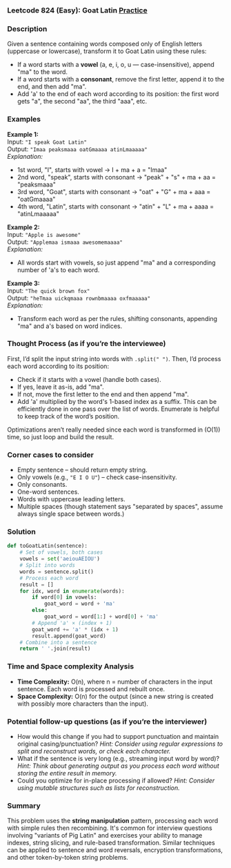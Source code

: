 ### Leetcode 824 (Easy): Goat Latin [Practice](https://leetcode.com/problems/goat-latin)

### Description  
Given a sentence containing words composed only of English letters (uppercase or lowercase), transform it to Goat Latin using these rules:
- If a word starts with a **vowel** (a, e, i, o, u — case-insensitive), append "ma" to the word.
- If a word starts with a **consonant**, remove the first letter, append it to the end, and then add "ma".
- Add 'a' to the end of each word according to its position: the first word gets "a", the second "aa", the third "aaa", etc.

### Examples  

**Example 1:**  
Input: `"I speak Goat Latin"`  
Output: `"Imaa peaksmaaa oatGmaaaa atinLmaaaaa"`  
*Explanation:*
- 1st word, "I", starts with vowel → I + ma + a = "Imaa"
- 2nd word, "speak", starts with consonant → "peak" + "s" + ma + aa = "peaksmaaa"
- 3rd word, "Goat", starts with consonant → "oat" + "G" + ma + aaa = "oatGmaaaa"
- 4th word, "Latin", starts with consonant → "atin" + "L" + ma + aaaa = "atinLmaaaaa"

**Example 2:**  
Input: `"Apple is awesome"`  
Output: `"Applemaa ismaaa awesomemaaaa"`  
*Explanation:*
- All words start with vowels, so just append "ma" and a corresponding number of 'a's to each word.

**Example 3:**  
Input: `"The quick brown fox"`  
Output: `"heTmaa uickqmaaa rownbmaaaa oxfmaaaaa"`  
*Explanation:*
- Transform each word as per the rules, shifting consonants, appending "ma" and a's based on word indices.

### Thought Process (as if you’re the interviewee)  
First, I’d split the input string into words with `.split(" ")`. Then, I’d process each word according to its position:
- Check if it starts with a vowel (handle both cases).
- If yes, leave it as-is, add "ma".
- If not, move the first letter to the end and then append "ma".
- Add 'a' multiplied by the word's 1-based index as a suffix.
This can be efficiently done in one pass over the list of words. Enumerate is helpful to keep track of the word’s position.

Optimizations aren’t really needed since each word is transformed in \(O(1)\) time, so just loop and build the result.

### Corner cases to consider  
- Empty sentence – should return empty string.
- Only vowels (e.g., `"E I O U"`) – check case-insensitivity.
- Only consonants.
- One-word sentences.
- Words with uppercase leading letters.
- Multiple spaces (though statement says "separated by spaces", assume always single space between words.)

### Solution

```python
def toGoatLatin(sentence):
    # Set of vowels, both cases
    vowels = set('aeiouAEIOU')
    # Split into words
    words = sentence.split()
    # Process each word
    result = []
    for idx, word in enumerate(words):
        if word[0] in vowels:
            goat_word = word + 'ma'
        else:
            goat_word = word[1:] + word[0] + 'ma'
        # Append 'a' × (index + 1)
        goat_word += 'a' * (idx + 1)
        result.append(goat_word)
    # Combine into a sentence
    return ' '.join(result)
```

### Time and Space complexity Analysis  

- **Time Complexity:** O(n), where n = number of characters in the input sentence. Each word is processed and rebuilt once.
- **Space Complexity:** O(n) for the output (since a new string is created with possibly more characters than the input).

### Potential follow-up questions (as if you’re the interviewer)  

- How would this change if you had to support punctuation and maintain original casing/punctuation?
  *Hint: Consider using regular expressions to split and reconstruct words, or check each character.*
- What if the sentence is very long (e.g., streaming input word by word)?
  *Hint: Think about generating output as you process each word without storing the entire result in memory.*
- Could you optimize for in-place processing if allowed?
  *Hint: Consider using mutable structures such as lists for reconstruction.*

### Summary
This problem uses the **string manipulation** pattern, processing each word with simple rules then recombining. It's common for interview questions involving "variants of Pig Latin" and exercises your ability to manage indexes, string slicing, and rule-based transformation. Similar techniques can be applied to sentence and word reversals, encryption transformations, and other token-by-token string problems.